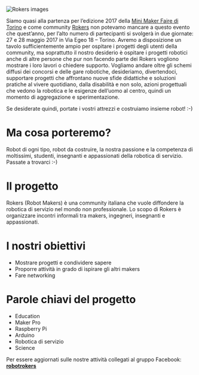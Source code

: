 ![Rokers images](http://www.maffucci.it/wp-content/uploads/2017/05/rokers-1.jpg)

Siamo quasi alla partenza per l’edizione 2017 della [Mini Maker Faire di Torino](http://torino.makerfaire.com/) e come community [Rokers](http://www.rokers.io/) non potevamo mancare a questo evento che quest’anno, per l’alto numero di partecipanti si svolgerà in due giornate: 27 e 28 maggio 2017 in Via Egeo 18 – Torino. Avremo a disposizione un tavolo sufficientemente ampio per ospitare i progetti degli utenti della community, ma soprattutto il nostro desiderio è ospitare i progetti robotici anche di altre persone che pur non facendo parte dei Rokers vogliono mostrare i loro lavori o chiedere supporto. Vogliamo andare oltre gli schemi diffusi dei concorsi e delle gare robotiche, desideriamo, divertendoci, supportare progetti che affrontano nuove sfide didattiche e soluzioni pratiche al vivere quotidiano, dalla disabilità e non solo, azioni progettuali che vedono la robotica e le esigenze dell’uomo al centro, quindi un momento di aggregazione e sperimentazione.

Se desiderate quindi, portate i vostri attrezzi e costruiamo insieme robot! :-)

# Ma cosa porteremo?

Robot di ogni tipo, robot da costruire, la nostra passione e la competenza di moltissimi, studenti, insegnanti e appassionati della robotica di servizio.
Passate a trovarci :-)

# Il progetto

Rokers (Robot Makers) è una community italiana che vuole diffondere la robotica di servizio nel mondo non professionale. Lo scopo di Rokers è organizzare incontri informali tra makers, ingegneri, insegnanti e appassionati.

# I nostri obiettivi

* Mostrare progetti e condividere sapere
* Proporre attività in grado di ispirare gli altri makers
* Fare networking

# Parole chiavi del progetto

* Education
* Maker Pro
* Raspberry Pi
* Arduino
* Robotica di servizio
* Science

Per essere aggiornati sulle nostre attività collegati al gruppo Facebook: **[robotrokers](https://www.facebook.com/groups/robotrokers/)**
